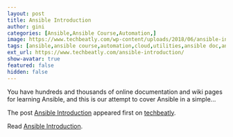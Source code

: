```yaml
---
layout: post
title: Ansible Introduction
author: gini
categories: [Ansible,Ansible Course,Automation,]
image: https://www.techbeatly.com/wp-content/uploads/2018/06/ansible-introduction-1024x576.png
tags: [ansible,ansible course,automation,cloud,utilities,ansible doc,ansible free course,ansible full course,]
ext_url: https://www.techbeatly.com/ansible-introduction/
show-avatar: true
featured: false
hidden: false
---
```


<p>You have hundreds and thousands of online documentation and wiki pages for learning Ansible, and this is our attempt to cover Ansible in a simple&#46;&#46;&#46;</p>
<p>The post <a href="https://www.techbeatly.com/ansible-introduction/">Ansible Introduction</a> appeared first on <a href="https://www.techbeatly.com">techbeatly</a>.</p>

Read [Ansible Introduction](https://www.techbeatly.com/ansible-introduction/).